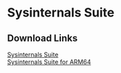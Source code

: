 # Sysinternals Suite
## Download Links
[Sysinternals Suite](https://download.sysinternals.com/files/SysinternalsSuite.zip)  
[Sysinternals Suite for ARM64](https://download.sysinternals.com/files/SysinternalsSuite-ARM64.zip)